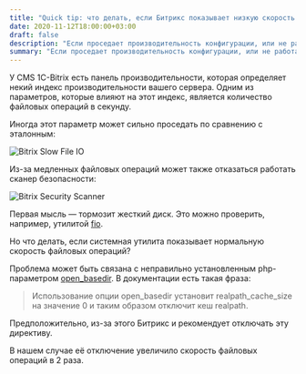 ```yaml
---
title: "Quick tip: что делать, если Битрикс показывает низкую скорость файловых операций"
date: 2020-11-12T18:00:00+03:00
draft: false
description: "Если проседает производительность конфигурации, или не работает сканер безопасности, проверьте open_basedir"
summary: "Если проседает производительность конфигурации, или не работает сканер безопасности, проверьте open_basedir"
---
```


У CMS 1C-Bitrix есть панель производительности, которая определяет некий индекс производительности вашего сервера. Одним из параметров, которые влияют на этот индекс, является количество файловых операций в секунду.

Иногда этот параметр может сильно проседать по сравнению с эталонным:

![Bitrix Slow File IO](/blog/img/U92QCdP.png)

Из-за медленных файловых операций может также отказаться работать сканер безопасности:

![Bitrix Security Scanner](/blog/img/Nd8uIRo.png)

Первая мысль — тормозит жесткий диск. Это можно проверить, например, утилитой [fio](https://github.com/axboe/fio).

Но что делать, если системная утилита показывает нормальную скорость файловых операций?

Проблема может быть связана с неправильно установленным php-параметром [open_basedir](https://www.php.net/manual/ru/ini.core.php#ini.open-basedir). В документации есть такая фраза:

> Использование опции open_basedir установит realpath_cache_size на значение 0 и таким образом отключит кеш realpath.

Предположительно, из-за этого Битрикс и рекомендует отключать эту директиву.

В нашем случае её отключение увеличило скорость файловых операций в 2 раза.